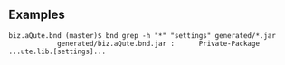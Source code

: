 
## Examples
    biz.aQute.bnd (master)$ bnd grep -h "*" "settings" generated/*.jar
                generated/biz.aQute.bnd.jar :      Private-Package ...ute.lib.[settings]...

   

